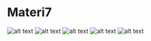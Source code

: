 # Materi7
![alt text](https://github.com/cahyaamirtha/Materi7/blob/master/Data%20Siswa%20(1).png)
![alt text](https://github.com/cahyaamirtha/Materi7/blob/master/Data%20Siswa%20(2).png)
![alt text](https://github.com/cahyaamirtha/Materi7/blob/master/Data%20Siswa%20(3).png)
![alt text](https://github.com/cahyaamirtha/Materi7/blob/master/Data%20Siswa%20(5).png)
![alt text](https://github.com/cahyaamirtha/Materi7/blob/master/Data%20Siswa%20(6).png)

